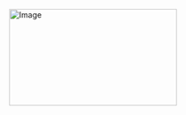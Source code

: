 <img width="304" height="176" alt="Image" src="https://github.com/user-attachments/assets/dcb93f96-afe2-4af7-b6ec-b12400e23023" />